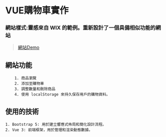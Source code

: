 # VUE購物車實作
### 網站樣式:靈感來自 WIX 的範例。重新設計了一個具備相似功能的網站
> [網站Demo](https://i-fishball-i.github.io/vue-training/)

## 網站功能
>   
```
    1. 商品瀏覽
    2. 添加至購物車
    3. 調整數量和刪除商品 
    4. 使用 localStorage 來持久保存用戶的購物資料。
```
## 使用的技術
> 
```
1. Bootstrap 5: 用於建立響應式佈局和簡化設計流程。
2. Vue 3: 前端框架，用於管理和渲染動態數據。
```